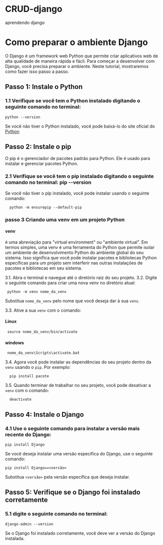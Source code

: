 # CRUD-django
aprendendo django


# Como preparar o ambiente Django

O Django é um framework web Python que permite criar aplicativos web de alta qualidade de maneira rápida e fácil. Para começar a desenvolver com Django, você precisa preparar o ambiente. Neste tutorial, mostraremos como fazer isso passo a passo.

## Passo 1: Instale o Python

### 1.1 Verifique se você tem o Python instalado digitando o seguinte comando no terminal:
```
python --version
```
Se você não tiver o Python instalado, você pode baixá-lo do site oficial do [Python](https://www.python.org/downloads/)


## Passo 2: Instale o pip

O pip é o gerenciador de pacotes padrão para Python. Ele é usado para instalar e gerenciar pacotes Python.

### 2.1 Verifique se você tem o pip instalado digitando o seguinte comando no terminal: pip --version


Se você não tiver o pip instalado, você pode instalar usando o seguinte comando:
  ```
    python -m ensurepip --default-pip
  ```
### passo 3 Criando uma venv em um projeto Python
#### venv
   é uma abreviação para "virtual environment" ou "ambiente virtual". Em termos simples, uma venv é uma ferramenta do Python que permite isolar um ambiente de desenvolvimento Python do ambiente global do seu sistema. Isso significa que você pode instalar pacotes e bibliotecas Python específicas para um projeto sem interferir nas outras instalações de pacotes e bibliotecas em seu sistema.

3.1. Abra o terminal e navegue até o diretório raiz do seu projeto.
3.2. Digite o seguinte comando para criar uma nova venv no diretório atual:
  ```
   python -m venv nome_da_venv
  ```

   Substitua `nome_da_venv` pelo nome que você deseja dar à sua `venv`.

3.3. Ative a sua `venv` com o comando:<br/>
#### Linux
  ```
   source nome_da_venv/bin/activate
  ```
    
#### windows
   ```
    nome_da_venv\Scripts\activate.bat
   ```

3.4. Agora você pode instalar as dependências do seu projeto dentro da `venv` usando o `pip`. Por exemplo:

  ```
    pip install pacote
  ```

3.5. Quando terminar de trabalhar no seu projeto, você pode desativar a `venv` com o comando:

  ```
    deactivate
  ```
## Passo 4: Instale o Django

### 4.1 Use o seguinte comando para instalar a versão mais recente do Django:

```
pip install Django
```
Se você deseja instalar uma versão específica do Django, use o seguinte comando:
```
pip install Django==<versão>
```

Substitua `<versão>` pela versão específica que deseja instalar.

## Passo 5: Verifique se o Django foi instalado corretamente

### 5.1 digite o seguinte comando no terminal:
```
django-admin --version
```


Se o Django foi instalado corretamente, você deve ver a versão do Django instalada.




